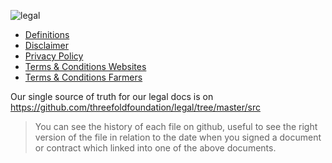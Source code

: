 ![legal](img/legal_header.jpg)

- [Definitions](definitions_legal)
- [Disclaimer](disclaimer)
- [Privacy Policy](privacypolicy)
- [Terms & Conditions Websites](terms_conditions_websites)
- [Terms & Conditions Farmers](terms_conditions_farmer)

Our single source of truth for our legal docs is on https://github.com/threefoldfoundation/legal/tree/master/src

> You can see the history of each file on github, useful to see the right version of the file in relation to the date when you signed a document or contract which linked into one of the above documents.

